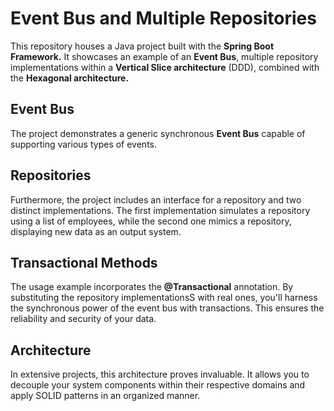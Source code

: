 # Event Bus and Multiple Repositories
This repository houses a Java project built with 
the **Spring Boot Framework.** It showcases an 
example of an **Event Bus**, multiple repository 
implementations within a **Vertical Slice 
architecture** (DDD), combined with the **Hexagonal 
architecture.**

## Event Bus
The project demonstrates a generic synchronous 
**Event Bus** capable of supporting various types 
of events.

## Repositories
Furthermore, the project includes an interface 
for a repository and two distinct implementations. 
The first implementation simulates a repository 
using a list of employees, while the second one 
mimics a repository, displaying new data as an 
output system.

## Transactional Methods
The usage example incorporates the 
**@Transactional** annotation. By substituting 
the repository implementationsS with real ones, 
you'll harness the synchronous power of the event 
bus with transactions. This ensures the 
reliability and security of your data.

## Architecture
In extensive projects, this architecture proves 
invaluable. It allows you to decouple your system 
components within their respective domains and 
apply SOLID patterns in an organized manner.
